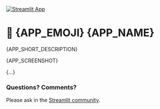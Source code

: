 
[![Streamlit App](https://static.streamlit.io/badges/streamlit_badge_black_white.svg)]({DEPLOYED_APP_URL)

# 🎈 {APP_EMOJI} {APP_NAME}

{APP_SHORT_DESCRIPTION}

{APP_SCREENSHOT}

{...}

### Questions? Comments?

Please ask in the [Streamlit community](https://discuss.streamlit.io).